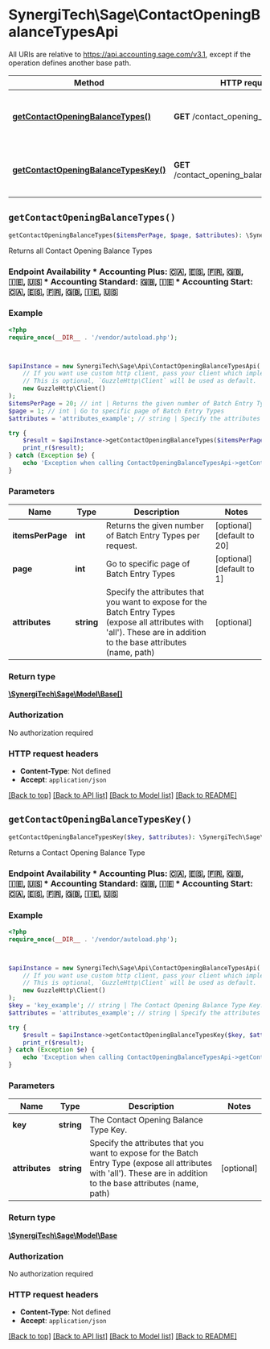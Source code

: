 # SynergiTech\Sage\ContactOpeningBalanceTypesApi

All URIs are relative to https://api.accounting.sage.com/v3.1, except if the operation defines another base path.

| Method | HTTP request | Description |
| ------------- | ------------- | ------------- |
| [**getContactOpeningBalanceTypes()**](ContactOpeningBalanceTypesApi.md#getContactOpeningBalanceTypes) | **GET** /contact_opening_balance_types | Returns all Contact Opening Balance Types |
| [**getContactOpeningBalanceTypesKey()**](ContactOpeningBalanceTypesApi.md#getContactOpeningBalanceTypesKey) | **GET** /contact_opening_balance_types/{key} | Returns a Contact Opening Balance Type |


## `getContactOpeningBalanceTypes()`

```php
getContactOpeningBalanceTypes($itemsPerPage, $page, $attributes): \SynergiTech\Sage\Model\Base[]
```

Returns all Contact Opening Balance Types

### Endpoint Availability  * Accounting Plus: 🇨🇦, 🇪🇸, 🇫🇷, 🇬🇧, 🇮🇪, 🇺🇸 * Accounting Standard: 🇬🇧, 🇮🇪 * Accounting Start: 🇨🇦, 🇪🇸, 🇫🇷, 🇬🇧, 🇮🇪, 🇺🇸

### Example

```php
<?php
require_once(__DIR__ . '/vendor/autoload.php');



$apiInstance = new SynergiTech\Sage\Api\ContactOpeningBalanceTypesApi(
    // If you want use custom http client, pass your client which implements `GuzzleHttp\ClientInterface`.
    // This is optional, `GuzzleHttp\Client` will be used as default.
    new GuzzleHttp\Client()
);
$itemsPerPage = 20; // int | Returns the given number of Batch Entry Types per request.
$page = 1; // int | Go to specific page of Batch Entry Types
$attributes = 'attributes_example'; // string | Specify the attributes that you want to expose for the Batch Entry Types (expose all attributes with 'all'). These are in addition to the base attributes (name, path)

try {
    $result = $apiInstance->getContactOpeningBalanceTypes($itemsPerPage, $page, $attributes);
    print_r($result);
} catch (Exception $e) {
    echo 'Exception when calling ContactOpeningBalanceTypesApi->getContactOpeningBalanceTypes: ', $e->getMessage(), PHP_EOL;
}
```

### Parameters

| Name | Type | Description  | Notes |
| ------------- | ------------- | ------------- | ------------- |
| **itemsPerPage** | **int**| Returns the given number of Batch Entry Types per request. | [optional] [default to 20] |
| **page** | **int**| Go to specific page of Batch Entry Types | [optional] [default to 1] |
| **attributes** | **string**| Specify the attributes that you want to expose for the Batch Entry Types (expose all attributes with &#39;all&#39;). These are in addition to the base attributes (name, path) | [optional] |

### Return type

[**\SynergiTech\Sage\Model\Base[]**](../Model/Base.md)

### Authorization

No authorization required

### HTTP request headers

- **Content-Type**: Not defined
- **Accept**: `application/json`

[[Back to top]](#) [[Back to API list]](../../README.md#endpoints)
[[Back to Model list]](../../README.md#models)
[[Back to README]](../../README.md)

## `getContactOpeningBalanceTypesKey()`

```php
getContactOpeningBalanceTypesKey($key, $attributes): \SynergiTech\Sage\Model\Base
```

Returns a Contact Opening Balance Type

### Endpoint Availability  * Accounting Plus: 🇨🇦, 🇪🇸, 🇫🇷, 🇬🇧, 🇮🇪, 🇺🇸 * Accounting Standard: 🇬🇧, 🇮🇪 * Accounting Start: 🇨🇦, 🇪🇸, 🇫🇷, 🇬🇧, 🇮🇪, 🇺🇸

### Example

```php
<?php
require_once(__DIR__ . '/vendor/autoload.php');



$apiInstance = new SynergiTech\Sage\Api\ContactOpeningBalanceTypesApi(
    // If you want use custom http client, pass your client which implements `GuzzleHttp\ClientInterface`.
    // This is optional, `GuzzleHttp\Client` will be used as default.
    new GuzzleHttp\Client()
);
$key = 'key_example'; // string | The Contact Opening Balance Type Key.
$attributes = 'attributes_example'; // string | Specify the attributes that you want to expose for the Batch Entry Type (expose all attributes with 'all'). These are in addition to the base attributes (name, path)

try {
    $result = $apiInstance->getContactOpeningBalanceTypesKey($key, $attributes);
    print_r($result);
} catch (Exception $e) {
    echo 'Exception when calling ContactOpeningBalanceTypesApi->getContactOpeningBalanceTypesKey: ', $e->getMessage(), PHP_EOL;
}
```

### Parameters

| Name | Type | Description  | Notes |
| ------------- | ------------- | ------------- | ------------- |
| **key** | **string**| The Contact Opening Balance Type Key. | |
| **attributes** | **string**| Specify the attributes that you want to expose for the Batch Entry Type (expose all attributes with &#39;all&#39;). These are in addition to the base attributes (name, path) | [optional] |

### Return type

[**\SynergiTech\Sage\Model\Base**](../Model/Base.md)

### Authorization

No authorization required

### HTTP request headers

- **Content-Type**: Not defined
- **Accept**: `application/json`

[[Back to top]](#) [[Back to API list]](../../README.md#endpoints)
[[Back to Model list]](../../README.md#models)
[[Back to README]](../../README.md)
